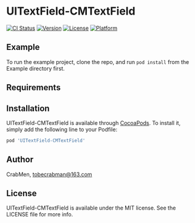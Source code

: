 # UITextField-CMTextField

[![CI Status](https://img.shields.io/travis/CrabMen/UITextField-CMTextField.svg?style=flat)](https://travis-ci.org/CrabMen/UITextField-CMTextField)
[![Version](https://img.shields.io/cocoapods/v/UITextField-CMTextField.svg?style=flat)](https://cocoapods.org/pods/UITextField-CMTextField)
[![License](https://img.shields.io/cocoapods/l/UITextField-CMTextField.svg?style=flat)](https://cocoapods.org/pods/UITextField-CMTextField)
[![Platform](https://img.shields.io/cocoapods/p/UITextField-CMTextField.svg?style=flat)](https://cocoapods.org/pods/UITextField-CMTextField)

## Example

To run the example project, clone the repo, and run `pod install` from the Example directory first.

## Requirements

## Installation

UITextField-CMTextField is available through [CocoaPods](https://cocoapods.org). To install
it, simply add the following line to your Podfile:

```ruby
pod 'UITextField-CMTextField'
```

## Author

CrabMen, tobecrabman@163.com

## License

UITextField-CMTextField is available under the MIT license. See the LICENSE file for more info.
